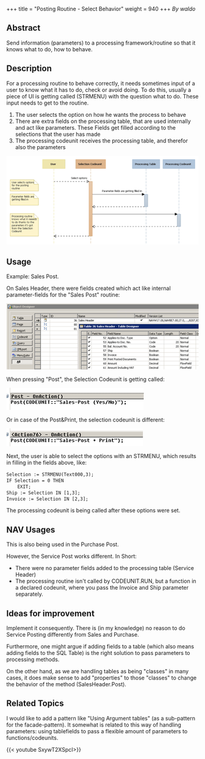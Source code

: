 +++
title = "Posting Routine - Select Behavior"
weight = 940
+++
_By waldo_

## Abstract

Send information (parameters) to a processing framework/routine so that it knows what to do, how to behave.

## Description

For a processing routine to behave correctly, it needs sometimes input of a user to know what it has to do, check or avoid doing. To do this, usually a piece of UI is getting called (STRMENU) with the question what to do. These input needs to get to the routine.

1. The user selects the option on how he wants the process to behave
2. There are extra fields on the processing table, that are used internally and act like parameters. These Fields get filled according to the selections that the user has made
3. The processing codeunit receives the processing table, and therefor also the parameters

[![ ][image0]][anchor0]

## Usage

Example: Sales Post.

On Sales Header, there were fields created which act like internal parameter-fields for the "Sales Post" routine:

[![ ][image1]][anchor1]

When pressing "Post", the Selection Codeunit is getting called:

[![ ][image2]][anchor2]

Or in case of the Post&Print, the selection codeunit is different:

[![ ][image3]][anchor3]

Next, the user is able to select the options with an STRMENU, which results in filling in the fields above, like:

```al
Selection := STRMENU(Text000,3);  
IF Selection = 0 THEN  
    EXIT;  
Ship := Selection IN [1,3];  
Invoice := Selection IN [2,3];
```

The processing codeunit is being called after these options were set.

## NAV Usages

This is also being used in the Purchase Post.

However, the Service Post works different. In Short:

* There were no parameter fields added to the processing table (Service Header)
* The processing routine isn't called by CODEUNIT.RUN, but a function in a declared codeunit, where you pass the Invoice and Ship parameter separately.

## Ideas for improvement

Implement it consequently. There is (in my knowledge) no reason to do Service Posting differently from Sales and Purchase.

Furthermore, one might argue if adding fields to a table (which also means adding fields to the SQL Table) is the right solution to pass parameters to processing methods.

On the other hand, as we are handling tables as being "classes" in many cases, it does make sense to add "properties" to those "classes" to change the behavior of the method (SalesHeader.Post).

## Related Topics

I would like to add a pattern like "Using Argument tables" (as a sub-pattern for the facade-pattern). It somewhat is related to this way of handling parameters: using tablefields to pass a flexible amount of parameters to functions/codeunits.

{{< youtube SxywT2XSpcI>}}



[anchor0]: 7585.PostingRoutineSelectBehaviour1.png
[anchor1]: 1563.PostingRoutineSelectBehaviour2.png
[anchor2]: 5428.PostingRoutineSelectBehaviour3.png
[anchor3]: 6170.PostingRoutineSelectBehaviour4.png
[anchor4]: https://www.youtube.com/watch?v=SxywT2XSpcI&list=PLhZ3P-LY7CqmVszuvtJLujFyHpsVN0U_w&index=7


[image0]: 7585.PostingRoutineSelectBehaviour1.png
[image1]: 1563.PostingRoutineSelectBehaviour2.png
[image2]: 5428.PostingRoutineSelectBehaviour3.png
[image3]: 6170.PostingRoutineSelectBehaviour4.png
